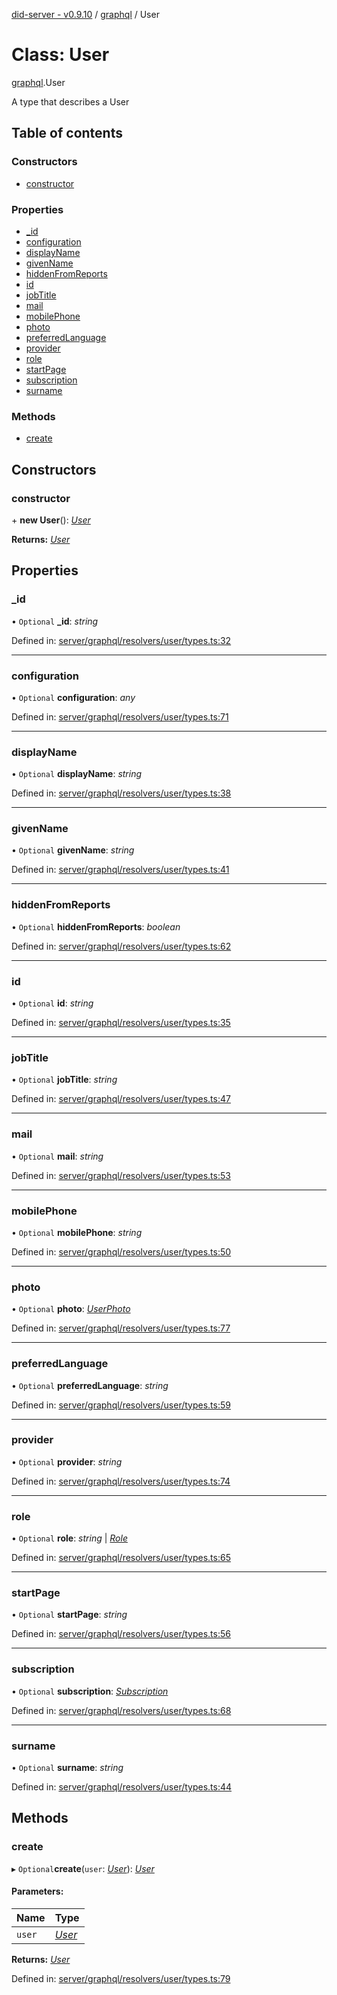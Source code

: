 [did-server - v0.9.10](../README.md) / [graphql](../modules/graphql.md) / User

# Class: User

[graphql](../modules/graphql.md).User

A type that describes a User

## Table of contents

### Constructors

- [constructor](graphql.user.md#constructor)

### Properties

- [\_id](graphql.user.md#_id)
- [configuration](graphql.user.md#configuration)
- [displayName](graphql.user.md#displayname)
- [givenName](graphql.user.md#givenname)
- [hiddenFromReports](graphql.user.md#hiddenfromreports)
- [id](graphql.user.md#id)
- [jobTitle](graphql.user.md#jobtitle)
- [mail](graphql.user.md#mail)
- [mobilePhone](graphql.user.md#mobilephone)
- [photo](graphql.user.md#photo)
- [preferredLanguage](graphql.user.md#preferredlanguage)
- [provider](graphql.user.md#provider)
- [role](graphql.user.md#role)
- [startPage](graphql.user.md#startpage)
- [subscription](graphql.user.md#subscription)
- [surname](graphql.user.md#surname)

### Methods

- [create](graphql.user.md#create)

## Constructors

### constructor

\+ **new User**(): [*User*](graphql.user.md)

**Returns:** [*User*](graphql.user.md)

## Properties

### \_id

• `Optional` **\_id**: *string*

Defined in: [server/graphql/resolvers/user/types.ts:32](https://github.com/Puzzlepart/did/blob/dev/server/graphql/resolvers/user/types.ts#L32)

___

### configuration

• `Optional` **configuration**: *any*

Defined in: [server/graphql/resolvers/user/types.ts:71](https://github.com/Puzzlepart/did/blob/dev/server/graphql/resolvers/user/types.ts#L71)

___

### displayName

• `Optional` **displayName**: *string*

Defined in: [server/graphql/resolvers/user/types.ts:38](https://github.com/Puzzlepart/did/blob/dev/server/graphql/resolvers/user/types.ts#L38)

___

### givenName

• `Optional` **givenName**: *string*

Defined in: [server/graphql/resolvers/user/types.ts:41](https://github.com/Puzzlepart/did/blob/dev/server/graphql/resolvers/user/types.ts#L41)

___

### hiddenFromReports

• `Optional` **hiddenFromReports**: *boolean*

Defined in: [server/graphql/resolvers/user/types.ts:62](https://github.com/Puzzlepart/did/blob/dev/server/graphql/resolvers/user/types.ts#L62)

___

### id

• `Optional` **id**: *string*

Defined in: [server/graphql/resolvers/user/types.ts:35](https://github.com/Puzzlepart/did/blob/dev/server/graphql/resolvers/user/types.ts#L35)

___

### jobTitle

• `Optional` **jobTitle**: *string*

Defined in: [server/graphql/resolvers/user/types.ts:47](https://github.com/Puzzlepart/did/blob/dev/server/graphql/resolvers/user/types.ts#L47)

___

### mail

• `Optional` **mail**: *string*

Defined in: [server/graphql/resolvers/user/types.ts:53](https://github.com/Puzzlepart/did/blob/dev/server/graphql/resolvers/user/types.ts#L53)

___

### mobilePhone

• `Optional` **mobilePhone**: *string*

Defined in: [server/graphql/resolvers/user/types.ts:50](https://github.com/Puzzlepart/did/blob/dev/server/graphql/resolvers/user/types.ts#L50)

___

### photo

• `Optional` **photo**: [*UserPhoto*](graphql.userphoto.md)

Defined in: [server/graphql/resolvers/user/types.ts:77](https://github.com/Puzzlepart/did/blob/dev/server/graphql/resolvers/user/types.ts#L77)

___

### preferredLanguage

• `Optional` **preferredLanguage**: *string*

Defined in: [server/graphql/resolvers/user/types.ts:59](https://github.com/Puzzlepart/did/blob/dev/server/graphql/resolvers/user/types.ts#L59)

___

### provider

• `Optional` **provider**: *string*

Defined in: [server/graphql/resolvers/user/types.ts:74](https://github.com/Puzzlepart/did/blob/dev/server/graphql/resolvers/user/types.ts#L74)

___

### role

• `Optional` **role**: *string* \| [*Role*](graphql.role.md)

Defined in: [server/graphql/resolvers/user/types.ts:65](https://github.com/Puzzlepart/did/blob/dev/server/graphql/resolvers/user/types.ts#L65)

___

### startPage

• `Optional` **startPage**: *string*

Defined in: [server/graphql/resolvers/user/types.ts:56](https://github.com/Puzzlepart/did/blob/dev/server/graphql/resolvers/user/types.ts#L56)

___

### subscription

• `Optional` **subscription**: [*Subscription*](graphql.subscription.md)

Defined in: [server/graphql/resolvers/user/types.ts:68](https://github.com/Puzzlepart/did/blob/dev/server/graphql/resolvers/user/types.ts#L68)

___

### surname

• `Optional` **surname**: *string*

Defined in: [server/graphql/resolvers/user/types.ts:44](https://github.com/Puzzlepart/did/blob/dev/server/graphql/resolvers/user/types.ts#L44)

## Methods

### create

▸ `Optional`**create**(`user`: [*User*](graphql.user.md)): [*User*](graphql.user.md)

#### Parameters:

Name | Type |
:------ | :------ |
`user` | [*User*](graphql.user.md) |

**Returns:** [*User*](graphql.user.md)

Defined in: [server/graphql/resolvers/user/types.ts:79](https://github.com/Puzzlepart/did/blob/dev/server/graphql/resolvers/user/types.ts#L79)
